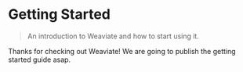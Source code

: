 # Getting Started

> An introduction to Weaviate and how to start using it.

Thanks for checking out Weaviate! We are going to publish the getting started guide asap.
